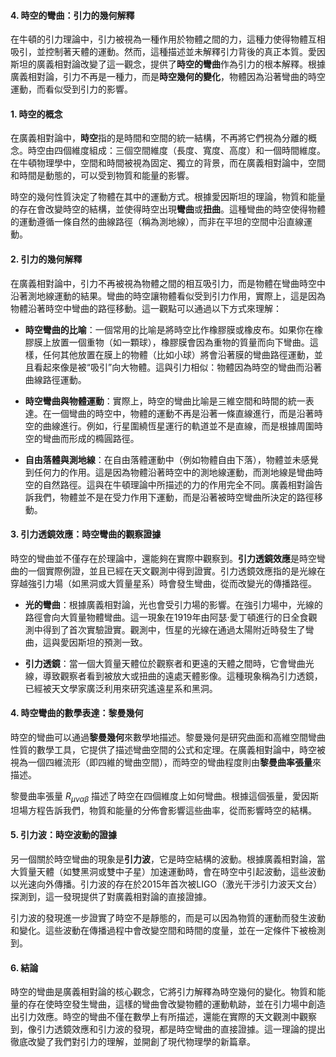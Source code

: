 #### 4. 時空的彎曲：引力的幾何解釋

在牛頓的引力理論中，引力被視為一種作用於物體之間的力，這種力使得物體互相吸引，並控制著天體的運動。然而，這種描述並未解釋引力背後的真正本質。愛因斯坦的廣義相對論改變了這一觀念，提供了**時空的彎曲**作為引力的根本解釋。根據廣義相對論，引力不再是一種力，而是**時空幾何的變化**，物體因為沿著彎曲的時空運動，而看似受到引力的影響。

#### 1. 時空的概念

在廣義相對論中，**時空**指的是時間和空間的統一結構，不再將它們視為分離的概念。時空由四個維度組成：三個空間維度（長度、寬度、高度）和一個時間維度。在牛頓物理學中，空間和時間被視為固定、獨立的背景，而在廣義相對論中，空間和時間是動態的，可以受到物質和能量的影響。

時空的幾何性質決定了物體在其中的運動方式。根據愛因斯坦的理論，物質和能量的存在會改變時空的結構，並使得時空出現**彎曲**或**扭曲**。這種彎曲的時空使得物體的運動遵循一條自然的曲線路徑（稱為測地線），而非在平坦的空間中沿直線運動。

#### 2. 引力的幾何解釋

在廣義相對論中，引力不再被視為物體之間的相互吸引力，而是物體在彎曲時空中沿著測地線運動的結果。彎曲的時空讓物體看似受到引力作用，實際上，這是因為物體沿著時空中彎曲的路徑移動。這一觀點可以通過以下方式來理解：

- **時空彎曲的比喻**：一個常用的比喻是將時空比作橡膠膜或橡皮布。如果你在橡膠膜上放置一個重物（如一顆球），橡膠膜會因為重物的質量而向下彎曲。這樣，任何其他放置在膜上的物體（比如小球）將會沿著膜的彎曲路徑運動，並且看起來像是被“吸引”向大物體。這與引力相似：物體因為時空的彎曲而沿著曲線路徑運動。

- **時空彎曲與物體運動**：實際上，時空的彎曲比喻是三維空間和時間的統一表達。在一個彎曲的時空中，物體的運動不再是沿著一條直線進行，而是沿著時空的曲線進行。例如，行星圍繞恆星運行的軌道並不是直線，而是根據周圍時空的彎曲而形成的橢圓路徑。

- **自由落體與測地線**：在自由落體運動中（例如物體自由下落），物體並未感覺到任何力的作用。這是因為物體沿著時空中的測地線運動，而測地線是彎曲時空的自然路徑。這與在牛頓理論中所描述的力的作用完全不同。廣義相對論告訴我們，物體並不是在受力作用下運動，而是沿著被時空彎曲所決定的路徑移動。

#### 3. 引力透鏡效應：時空彎曲的觀察證據

時空的彎曲並不僅存在於理論中，還能夠在實際中觀察到。**引力透鏡效應**是時空彎曲的一個實際例證，並且已經在天文觀測中得到證實。引力透鏡效應指的是光線在穿越強引力場（如黑洞或大質量星系）時會發生彎曲，從而改變光的傳播路徑。

- **光的彎曲**：根據廣義相對論，光也會受引力場的影響。在強引力場中，光線的路徑會向大質量物體彎曲。這一現象在1919年由阿瑟·愛丁頓進行的日全食觀測中得到了首次實驗證實。觀測中，恆星的光線在通過太陽附近時發生了彎曲，這與愛因斯坦的預測一致。

- **引力透鏡**：當一個大質量天體位於觀察者和更遠的天體之間時，它會彎曲光線，導致觀察者看到被放大或扭曲的遠處天體影像。這種現象稱為引力透鏡，已經被天文學家廣泛利用來研究遙遠星系和黑洞。

#### 4. 時空彎曲的數學表達：黎曼幾何

時空的彎曲可以通過**黎曼幾何**來數學地描述。黎曼幾何是研究曲面和高維空間彎曲性質的數學工具，它提供了描述彎曲空間的公式和定理。在廣義相對論中，時空被視為一個四維流形（即四維的彎曲空間），而時空的彎曲程度則由**黎曼曲率張量**來描述。

黎曼曲率張量  $`R_{\mu\nu\alpha\beta}`$  描述了時空在四個維度上如何彎曲。根據這個張量，愛因斯坦場方程告訴我們，物質和能量的分佈會影響這些曲率，從而影響時空的結構。

#### 5. 引力波：時空波動的證據

另一個關於時空彎曲的現象是**引力波**，它是時空結構的波動。根據廣義相對論，當大質量天體（如雙黑洞或雙中子星）加速運動時，會在時空中引起波動，這些波動以光速向外傳播。引力波的存在於2015年首次被LIGO（激光干涉引力波天文台）探測到，這一發現提供了對廣義相對論的直接證據。

引力波的發現進一步證實了時空不是靜態的，而是可以因為物質的運動而發生波動和變化。這些波動在傳播過程中會改變空間和時間的度量，並在一定條件下被檢測到。

#### 6. 結論

時空的彎曲是廣義相對論的核心觀念，它將引力解釋為時空幾何的變化。物質和能量的存在使時空發生彎曲，這樣的彎曲會改變物體的運動軌跡，並在引力場中創造出引力效應。時空的彎曲不僅在數學上有所描述，還能在實際的天文觀測中觀察到，像引力透鏡效應和引力波的發現，都是時空彎曲的直接證據。這一理論的提出徹底改變了我們對引力的理解，並開創了現代物理學的新篇章。